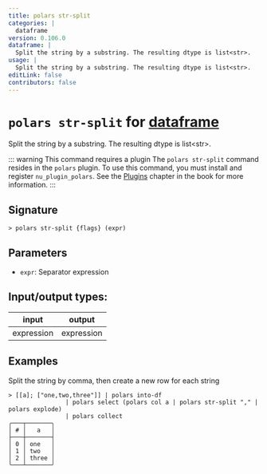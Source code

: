 ```yaml
---
title: polars str-split
categories: |
  dataframe
version: 0.106.0
dataframe: |
  Split the string by a substring. The resulting dtype is list<str>.
usage: |
  Split the string by a substring. The resulting dtype is list<str>.
editLink: false
contributors: false
---
```

<!-- This file is automatically generated. Please edit the command in https://github.com/nushell/nushell instead. -->

# `polars str-split` for [dataframe](/commands/categories/dataframe.md)

<div class='command-title'>Split the string by a substring. The resulting dtype is list&lt;str&gt;.</div>

::: warning This command requires a plugin
The `polars str-split` command resides in the `polars` plugin.
To use this command, you must install and register `nu_plugin_polars`.
See the [Plugins](/book/plugins.html) chapter in the book for more information.
:::


## Signature

```> polars str-split {flags} (expr)```

## Parameters

 -  `expr`: Separator expression


## Input/output types:

| input      | output     |
| ---------- | ---------- |
| expression | expression |
## Examples

Split the string by comma, then create a new row for each string
```nu
> [[a]; ["one,two,three"]] | polars into-df
                | polars select (polars col a | polars str-split "," | polars explode)
                | polars collect
╭───┬───────╮
│ # │   a   │
├───┼───────┤
│ 0 │ one   │
│ 1 │ two   │
│ 2 │ three │
╰───┴───────╯

```
